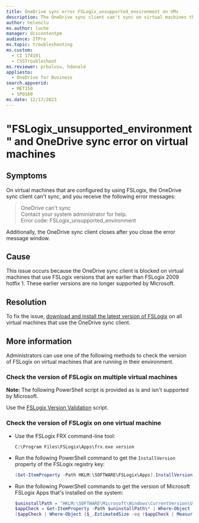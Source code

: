 ```yaml
---
title: OneDrive sync error FSLogix_unsupported_environment on VMs
description: The OneDrive sync client can't sync on virtual machines that use FSLogix versions earlier than FSLogix 2009 hotfix 1.
author: helenclu
ms.author: luche
manager: dcscontentpm
audience: ITPro
ms.topic: troubleshooting
ms.custom: 
  - CI 174101
  - CSSTroubleshoot
ms.reviewer: prbalusu, hdonald
appliesto: 
  - OneDrive for Business
search.appverid: 
  - MET150
  - SPO160
ms.date: 12/17/2023
---
```

# "FSLogix_unsupported_environment" and OneDrive sync error on virtual machines

## Symptoms

On virtual machines that are configured by using FSLogix, the OneDrive sync client can't sync, and you receive the following error messages:

> OneDrive can't sync  
> Contact your system administrator for help.  
> Error code: FSLogix_unsupported_environment

Additionally, the OneDrive sync client closes after you close the error message window.

## Cause

This issue occurs because the OneDrive sync client is blocked on virtual machines that use FSLogix versions that are earlier than FSLogix 2009 hotfix 1. These earlier versions are no longer supported by Microsoft.

## Resolution

To fix the issue, [download and install the latest version of FSLogix](https://aka.ms/fslogix-latest) on all virtual machines that use the OneDrive sync client.

## More information

Administrators can use one of the following methods to check the version of FSLogix on virtual machines that are running in their environment.

### Check the version of FSLogix on multiple virtual machines

**Note:** The following PowerShell script is provided as is and isn't supported by Microsoft.

Use the [FSLogix Version Validation](https://aka.ms/FSLVersionScript) script.

### Check the version of FSLogix on one virtual machine

- Use the FSLogix FRX command-line tool:

  ```console
  C:\Program Files\FSLogix\Apps\frx.exe version
  ```

- Run the following PowerShell command to get the `InstallVersion` property of the FSLogix registry key:

  ```powershell
  (Get-ItemProperty -Path HKLM:\SOFTWARE\FSLogix\Apps).InstallVersion
  ```

- Run the following PowerShell commands to get the version of Microsoft FSLogix Apps that's installed on the system:

  ```powershell
  $uninstallPath = "HKLM:\SOFTWARE\Microsoft\Windows\CurrentVersion\Uninstall"
  $appCheck = Get-ItemProperty -Path $uninstallPath\* | Where-Object { $_.DisplayName -eq "Microsoft FSLogix Apps" }
  ($appCheck | Where-Object {$_.EstimatedSize -eq ($appCheck | Measure-Object -Maximum EstimatedSize).Maximum}).DisplayVersion
  ```

